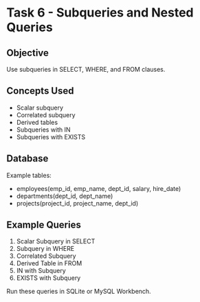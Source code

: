 # Task 6 - Subqueries and Nested Queries

## Objective
Use subqueries in SELECT, WHERE, and FROM clauses.

## Concepts Used
- Scalar subquery
- Correlated subquery
- Derived tables
- Subqueries with IN
- Subqueries with EXISTS

## Database
Example tables:
- employees(emp_id, emp_name, dept_id, salary, hire_date)
- departments(dept_id, dept_name)
- projects(project_id, project_name, dept_id)

## Example Queries
1. Scalar Subquery in SELECT
2. Subquery in WHERE
3. Correlated Subquery
4. Derived Table in FROM
5. IN with Subquery
6. EXISTS with Subquery

Run these queries in SQLite or MySQL Workbench.

